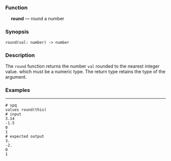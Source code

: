 ### Function

&emsp; **round** &mdash; round a number

### Synopsis

```
round(val: number) -> number
```

### Description

The `round` function returns the number `val` rounded to the nearest integer value.
which must be a numeric type.  The return type retains the type of the argument.

### Examples

---

```mdtest-spq
# spq
values round(this)
# input
3.14
-1.5
0
1
# expected output
3.
-2.
0
1
```
